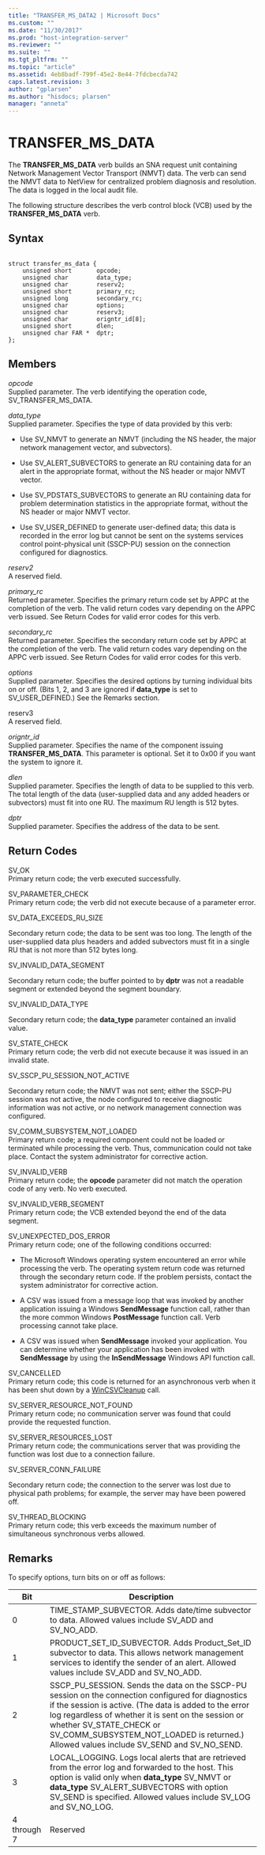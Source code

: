 ```yaml
---
title: "TRANSFER_MS_DATA2 | Microsoft Docs"
ms.custom: ""
ms.date: "11/30/2017"
ms.prod: "host-integration-server"
ms.reviewer: ""
ms.suite: ""
ms.tgt_pltfrm: ""
ms.topic: "article"
ms.assetid: 4eb8badf-799f-45e2-8e44-7fdcbecda742
caps.latest.revision: 3
author: "gplarsen"
ms.author: "hisdocs; plarsen"
manager: "anneta"
---
```

# TRANSFER_MS_DATA
The **TRANSFER_MS_DATA** verb builds an SNA request unit containing Network Management Vector Transport (NMVT) data. The verb can send the NMVT data to NetView for centralized problem diagnosis and resolution. The data is logged in the local audit file.  
  
 The following structure describes the verb control block (VCB) used by the **TRANSFER_MS_DATA** verb.  
  
## Syntax  
  
```  
  
struct transfer_ms_data {  
    unsigned short       opcode;  
    unsigned char        data_type;  
    unsigned char        reserv2;  
    unsigned short       primary_rc;  
    unsigned long        secondary_rc;  
    unsigned char        options;  
    unsigned char        reserv3;  
    unsigned char        origntr_id[8];  
    unsigned short       dlen;  
    unsigned char FAR *  dptr;  
};  
```  
  
## Members  
 *opcode*  
 Supplied parameter. The verb identifying the operation code, SV_TRANSFER_MS_DATA.  
  
 *data_type*  
 Supplied parameter. Specifies the type of data provided by this verb:  
  
-   Use SV_NMVT to generate an NMVT (including the NS header, the major network management vector, and subvectors).  
  
-   Use SV_ALERT_SUBVECTORS to generate an RU containing data for an alert in the appropriate format, without the NS header or major NMVT vector.  
  
-   Use SV_PDSTATS_SUBVECTORS to generate an RU containing data for problem determination statistics in the appropriate format, without the NS header or major NMVT vector.  
  
-   Use SV_USER_DEFINED to generate user-defined data; this data is recorded in the error log but cannot be sent on the systems services control point-physical unit (SSCP-PU) session on the connection configured for diagnostics.  
  
 *reserv2*  
 A reserved field.  
  
 *primary_rc*  
 Returned parameter. Specifies the primary return code set by APPC at the completion of the verb. The valid return codes vary depending on the APPC verb issued. See Return Codes for valid error codes for this verb.  
  
 *secondary_rc*  
 Returned parameter. Specifies the secondary return code set by APPC at the completion of the verb. The valid return codes vary depending on the APPC verb issued. See Return Codes for valid error codes for this verb.  
  
 *options*  
 Supplied parameter. Specifies the desired options by turning individual bits on or off. (Bits 1, 2, and 3 are ignored if **data_type** is set to SV_USER_DEFINED.) See the Remarks section.  
  
 reserv3  
 A reserved field.  
  
 *origntr_id*  
 Supplied parameter. Specifies the name of the component issuing **TRANSFER_MS_DATA**. This parameter is optional. Set it to 0x00 if you want the system to ignore it.  
  
 *dlen*  
 Supplied parameter. Specifies the length of data to be supplied to this verb. The total length of the data (user-supplied data and any added headers or subvectors) must fit into one RU. The maximum RU length is 512 bytes.  
  
 *dptr*  
 Supplied parameter. Specifies the address of the data to be sent.  
  
## Return Codes  
 SV_OK  
 Primary return code; the verb executed successfully.  
  
 SV_PARAMETER_CHECK  
 Primary return code; the verb did not execute because of a parameter error.  
  
 SV_DATA_EXCEEDS_RU_SIZE  
  
 Secondary return code; the data to be sent was too long. The length of the user-supplied data plus headers and added subvectors must fit in a single RU that is not more than 512 bytes long.  
  
 SV_INVALID_DATA_SEGMENT  
  
 Secondary return code; the buffer pointed to by **dptr** was not a readable segment or extended beyond the segment boundary.  
  
 SV_INVALID_DATA_TYPE  
  
 Secondary return code; the **data_type** parameter contained an invalid value.  
  
 SV_STATE_CHECK  
 Primary return code; the verb did not execute because it was issued in an invalid state.  
  
 SV_SSCP_PU_SESSION_NOT_ACTIVE  
  
 Secondary return code; the NMVT was not sent; either the SSCP-PU session was not active, the node configured to receive diagnostic information was not active, or no network management connection was configured.  
  
 SV_COMM_SUBSYSTEM_NOT_LOADED  
 Primary return code; a required component could not be loaded or terminated while processing the verb. Thus, communication could not take place. Contact the system administrator for corrective action.  
  
 SV_INVALID_VERB  
 Primary return code; the **opcode** parameter did not match the operation code of any verb. No verb executed.  
  
 SV_INVALID_VERB_SEGMENT  
 Primary return code; the VCB extended beyond the end of the data segment.  
  
 SV_UNEXPECTED_DOS_ERROR  
 Primary return code; one of the following conditions occurred:  
  
-   The Microsoft Windows operating system encountered an error while processing the verb. The operating system return code was returned through the secondary return code. If the problem persists, contact the system administrator for corrective action.  
  
-   A CSV was issued from a message loop that was invoked by another application issuing a Windows **SendMessage** function call, rather than the more common Windows **PostMessage** function call. Verb processing cannot take place.  
  
-   A CSV was issued when **SendMessage** invoked your application. You can determine whether your application has been invoked with **SendMessage** by using the **InSendMessage** Windows API function call.  
  
 SV_CANCELLED  
 Primary return code; this code is returned for an asynchronous verb when it has been shut down by a [WinCSVCleanup](../core/wincsvcleanup1.md) call.  
  
 SV_SERVER_RESOURCE_NOT_FOUND  
 Primary return code; no communication server was found that could provide the requested function.  
  
 SV_SERVER_RESOURCES_LOST  
 Primary return code; the communications server that was providing the function was lost due to a connection failure.  
  
 SV_SERVER_CONN_FAILURE  
  
 Secondary return code; the connection to the server was lost due to physical path problems; for example, the server may have been powered off.  
  
 SV_THREAD_BLOCKING  
 Primary return code; this verb exceeds the maximum number of simultaneous synchronous verbs allowed.  
  
## Remarks  
 To specify options, turn bits on or off as follows:  
  
|Bit|Description|  
|---------|-----------------|  
|0|TIME_STAMP_SUBVECTOR. Adds date/time subvector to data. Allowed values include SV_ADD and SV_NO_ADD.|  
|1|PRODUCT_SET_ID_SUBVECTOR. Adds Product_Set_ID subvector to data. This allows network management services to identify the sender of an alert. Allowed values include SV_ADD and SV_NO_ADD.|  
|2|SSCP_PU_SESSION. Sends the data on the SSCP-PU session on the connection configured for diagnostics if the session is active. (The data is added to the error log regardless of whether it is sent on the session or whether SV_STATE_CHECK or SV_COMM_SUBSYSTEM_NOT_LOADED is returned.) Allowed values include SV_SEND and SV_NO_SEND.|  
|3|LOCAL_LOGGING. Logs local alerts that are retrieved from the error log and forwarded to the host. This option is valid only when **data_type** SV_NMVT or **data_type** SV_ALERT_SUBVECTORS with option SV_SEND is specified. Allowed values include SV_LOG and SV_NO_LOG.|  
|4 through 7|Reserved|